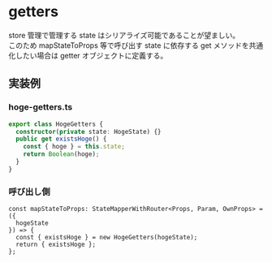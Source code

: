 # getters

store 管理で管理する state はシリアライズ可能であることが望ましい。  
このため mapStateToProps 等で呼び出す state に依存する get メソッドを共通化したい場合は getter オブジェクトに定義する。

## 実装例

### hoge-getters.ts

```ts
export class HogeGetters {
  constructor(private state: HogeState) {}
  public get existsHoge() {
    const { hoge } = this.state;
    return Boolean(hoge);
  }
}
```

### 呼び出し側

```tsx
const mapStateToProps: StateMapperWithRouter<Props, Param, OwnProps> = ({
  hogeState
}) => {
  const { existsHoge } = new HogeGetters(hogeState);
  return { existsHoge };
};
```
